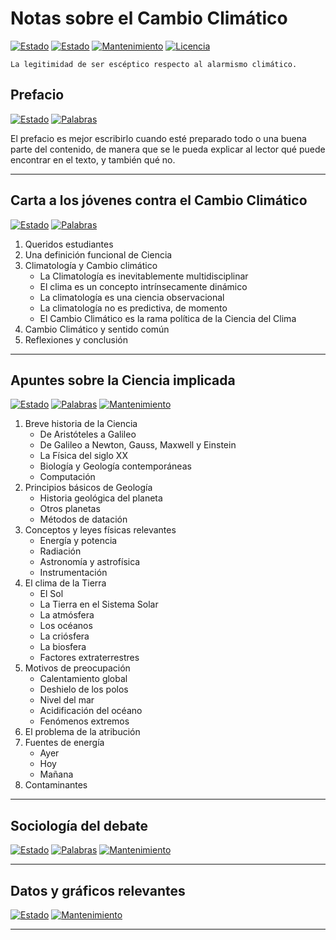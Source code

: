 # Notas sobre el Cambio Climático

[![Estado](https://img.shields.io/badge/ESTADO-Borrador-lightgrey.svg)](https://github.com/Eclectikus/notascc)
[![Estado](https://img.shields.io/badge/-Trabajo%20en%20proceso-orange.svg)](https://github.com/Eclectikus/notascc)
[![Mantenimiento](https://img.shields.io/badge/Sugerencias-si-green.svg)](https://github.com/Eclectikus/notascc/issues)
[![Licencia](https://img.shields.io/badge/-CC%20BY%204.0-blue.svg)](https://creativecommons.org/licenses/by/4.0/deed.es)

`La legitimidad de ser escéptico respecto al alarmismo climático.`

## Prefacio

[![Estado](https://img.shields.io/badge/-Pendiente-lightgrey.svg)](https://github.com/Eclectikus)
[![Palabras](https://img.shields.io/badge/Palabras%20aprox.-500-blueviolet.svg)](https://github.com/Eclectikus)

El prefacio es mejor escribirlo cuando esté preparado todo o una buena parte del contenido, de manera que se le pueda explicar al lector qué puede encontrar en el texto, y también qué no.

---

## Carta a los jóvenes contra el Cambio Climático

[![Estado](https://img.shields.io/badge/Progreso-Avanzado-green.svg)](https://github.com/Eclectikus)
[![Palabras](https://img.shields.io/badge/Palabras%20aprox.-5000-blueviolet.svg)](https://github.com/Eclectikus)

1. Queridos estudiantes
2. Una definición funcional de Ciencia
3. Climatología y Cambio climático
   * La Climatología es inevitablemente multidisciplinar
   * El clima es un concepto intrínsecamente dinámico
   * La climatología es una ciencia observacional
   * La climatología no es predictiva, de momento
   * El Cambio Climático es la rama política de la Ciencia del Clima
4. Cambio Climático y sentido común
5. Reflexiones y conclusión

---

## Apuntes sobre la Ciencia implicada

[![Estado](https://img.shields.io/badge/ESTADO-Planificaci%C3%B3n-orange.svg)](https://github.com/Eclectikus/notascc)
[![Palabras](https://img.shields.io/badge/Palabras%20aprox.-30000-blueviolet.svg)](https://github.com/Eclectikus)
[![Mantenimiento](https://img.shields.io/badge/Sugerencias-si-green.svg)](https://github.com/Eclectikus/notascc/issues)

1. Breve historia de la Ciencia
   * De Aristóteles a Galileo
   * De Galileo a Newton, Gauss, Maxwell y Einstein
   * La Física del siglo XX
   * Biología y Geología contemporáneas
   * Computación
2. Principios básicos de Geología
   * Historia geológica del planeta
   * Otros planetas
   * Métodos de datación
3. Conceptos y leyes físicas relevantes
   * Energía y potencia
   * Radiación
   * Astronomía y astrofísica
   * Instrumentación
4. El clima de la Tierra
   * El Sol
   * La Tierra en el Sistema Solar
   * La atmósfera
   * Los océanos
   * La criósfera
   * La biosfera
   * Factores extraterrestres
5. Motivos de preocupación
   * Calentamiento global
   * Deshielo de los polos
   * Nivel del mar
   * Acidificación del océano
   * Fenómenos extremos
6. El problema de la atribución
7. Fuentes de energía
   * Ayer
   * Hoy
   * Mañana
8. Contaminantes

---

## Sociología del debate

[![Estado](https://img.shields.io/badge/ESTADO-Sin%20tocar-red.svg)](https://github.com/Eclectikus/notascc)
[![Palabras](https://img.shields.io/badge/Palabras%20aprox.-15000-blueviolet.svg)](https://github.com/Eclectikus)
[![Mantenimiento](https://img.shields.io/badge/Sugerencias-si-green.svg)](https://github.com/Eclectikus/notascc/issues)

---

## Datos y gráficos relevantes

[![Estado](https://img.shields.io/badge/ESTADO-Sin%20tocar-red.svg)](https://github.com/Eclectikus/notascc)
[![Mantenimiento](https://img.shields.io/badge/Sugerencias-si-green.svg)](https://github.com/Eclectikus/notascc/issues)

---
